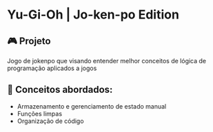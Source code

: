 # Yu-Gi-Oh | Jo-ken-po Edition

## 🎮 Projeto

Jogo de jokenpo que visando entender melhor conceitos de lógica de programação aplicados a jogos

## 🎯 Conceitos abordados:

- Armazenamento e gerenciamento de estado manual
- Funções limpas
- Organização de código
